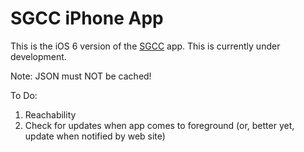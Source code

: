 # SGCC iPhone App

This is the iOS 6 version of the [SGCC](https://itunes.apple.com/us/app/sgcc/id449459787?mt=8) app.  This is currently under development.

Note: JSON must NOT be cached!

To Do:

1) Reachability
2) Check for updates when app comes to foreground (or, better yet, update when
notified by web site)
